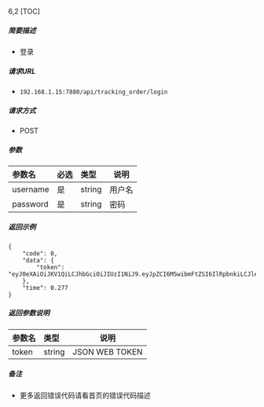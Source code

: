 6,2
[TOC]

##### 简要描述

- 登录

##### 请求URL

- ` 192.168.1.15:7880/api/tracking_order/login `

##### 请求方式

- POST

##### 参数

| 参数名      | 必选 | 类型     | 说明  |
|:---------|:---|:-------|-----|
| username | 是  | string | 用户名 |
| password | 是  | string | 密码  |

##### 返回示例

```
{
    "code": 0,
    "data": {
        "token": "eyJ0eXAiOiJKV1QiLCJhbGciOiJIUzI1NiJ9.eyJpZCI6MSwibmFtZSI6IlRpbnkiLCJleHAiOjE2ODg2MzQzODYsIm5iZiI6MTY4ODAyOTU4NiwiaWF0IjoxNjg4MDI5NTg2fQ.wRz47_kAs5xwlmK6LBcbiWhikXSeLfBYgJTPzRZWiV8"
    },
    "time": 0.277
}
```

##### 返回参数说明

| 参数名   | 类型     | 说明             |
|:------|:-------|----------------|
| token | string | JSON WEB TOKEN |

##### 备注

- 更多返回错误代码请看首页的错误代码描述




